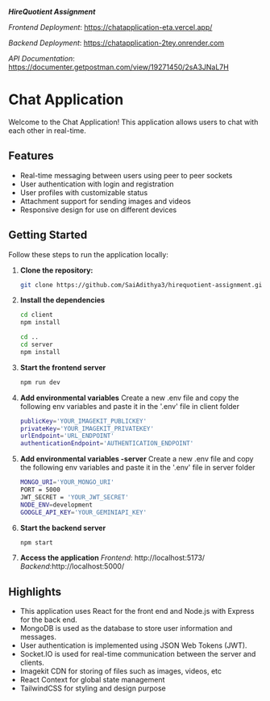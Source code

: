 ***HireQuotient Assignment***

*Frontend Deployment*: https://chatapplication-eta.vercel.app/

*Backend Deployment*: https://chatapplication-2tey.onrender.com

*API Documentation*: https://documenter.getpostman.com/view/19271450/2sA3JNaL7H

# Chat Application

Welcome to the Chat Application! This application allows users to chat with each other in real-time.

## Features

- Real-time messaging between users using peer to peer sockets
- User authentication with login and registration
- User profiles with customizable status
- Attachment support for sending images and videos
- Responsive design for use on different devices


## Getting Started

Follow these steps to run the application locally:

1. **Clone the repository:**
   ```bash
   git clone https://github.com/SaiAdithya3/hirequotient-assignment.git
   ```
2. **Install the dependencies**
    ```bash
    cd client
    npm install
    ```
    ```bash
    cd ..
    cd server
    npm install
    ```
3. **Start the frontend server**
    ```bash
    npm run dev
    ```
4. **Add environmental variables**
    Create a new .env file and copy the following env variables and paste it in the '.env' file in client folder
    ```bash
    publicKey='YOUR_IMAGEKIT_PUBLICKEY'
    privateKey='YOUR_IMAGEKIT_PRIVATEKEY'
    urlEndpoint='URL_ENDPOINT'
    authenticationEndpoint='AUTHENTICATION_ENDPOINT'
    ```
5. **Add environmental variables -server**
    Create a new .env file and copy the following env variables and paste it in the '.env' file in server folder
    ```bash
    MONGO_URI='YOUR_MONGO_URI'
    PORT = 5000
    JWT_SECRET = 'YOUR_JWT_SECRET'
    NODE_ENV=development
    GOOGLE_API_KEY='YOUR_GEMINIAPI_KEY'
    ```
6. **Start the backend server**
    ```bash
    npm start
    ```
7. **Access the application**
    *Frontend*: http://localhost:5173/
    *Backend*:http://localhost:5000/


## Highlights

- This application uses React for the front end and Node.js with Express for the back end.
- MongoDB is used as the database to store user information and messages.
- User authentication is implemented using JSON Web Tokens (JWT).
- Socket.IO is used for real-time communication between the server and clients.
- Imagekit CDN for storing of files such as images, videos, etc
- React Context for global state management
- TailwindCSS for styling and design purpose

